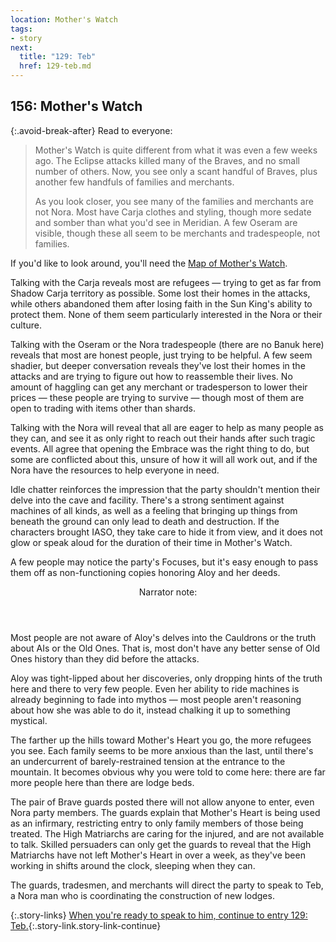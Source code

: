 ```yaml
---
location: Mother's Watch
tags:
- story
next:
  title: "129: Teb"
  href: 129-teb.md
---
```


## 156: Mother's Watch

{:.avoid-break-after}
Read to everyone:

> Mother's Watch is quite different from what it was even a few weeks ago.
> The Eclipse attacks killed many of the Braves, and no small number of others.
> Now, you see only a scant handful of Braves, plus another few handfuls of families and merchants.
>
> As you look closer, you see many of the families and merchants are not Nora.
> Most have Carja clothes and styling, though more sedate and somber than what you'd see in Meridian.
> A few Oseram are visible, though these all seem to be merchants and tradespeople, not families.

If you'd like to look around, you'll need the [Map of Mother's Watch](515-mothers-watch.md).

Talking with the Carja reveals most are refugees — trying to get as far from Shadow Carja territory as possible.
Some lost their homes in the attacks, while others abandoned them after losing faith in the Sun King's ability to protect them.
None of them seem particularly interested in the Nora or their culture.

Talking with the Oseram or the Nora tradespeople (there are no Banuk here) reveals that most are honest people, just trying to be helpful.
A few seem shadier, but deeper conversation reveals they've lost their homes in the attacks and are trying to figure out how to reassemble their lives.
No amount of haggling can get any merchant or tradesperson to lower their prices — these people are trying to survive — though most of them are open to trading with items other than shards.

Talking with the Nora will reveal that all are eager to help as many people as they can, and see it as only right to reach out their hands after such tragic events.
All agree that opening the Embrace was the right thing to do, but some are conflicted about this, unsure of how it will all work out, and if the Nora have the resources to help everyone in need.

Idle chatter reinforces the impression that the party shouldn't mention their delve into the cave and facility.
There's a strong sentiment against machines of all kinds, as well as a feeling that bringing up things from beneath the ground can only lead to death and destruction.
If the characters brought IASO, they take care to hide it from view, and it does not glow or speak aloud for the duration of their time in Mother's Watch.

A few people may notice the party's Focuses, but it's easy enough to pass them off as non-functioning copies honoring Aloy and her deeds.

<aside class="narrator-note">
<header>Narrator note:</header>
<p>Most people are not aware of Aloy's delves into the Cauldrons or the truth about AIs or the Old Ones.
That is, most don't have any better sense of Old Ones history than they did before the attacks.</p>
<p>Aloy was tight-lipped about her discoveries, only dropping hints of the truth here and there to very few people.
Even her ability to ride machines is already beginning to fade into mythos — most people aren't reasoning about how she was able to do it, instead chalking it up to something mystical.</p>
</aside>

The farther up the hills toward Mother's Heart you go, the more refugees you see.
Each family seems to be more anxious than the last, until there's an undercurrent of barely-restrained tension at the entrance to the mountain.
It becomes obvious why you were told to come here: there are far more people here than there are lodge beds.

The pair of Brave guards posted there will not allow anyone to enter, even Nora party members.
The guards explain that Mother's Heart is being used as an infirmary, restricting entry to only family members of those being treated.
The High Matriarchs are caring for the injured, and are not available to talk.
Skilled persuaders can only get the guards to reveal that the High Matriarchs have not left Mother's Heart in over a week, as they've been working in shifts around the clock, sleeping when they can.

The guards, tradesmen, and merchants will direct the party to speak to Teb, a Nora man who is coordinating the construction of new lodges.

{:.story-links}
[When you're ready to speak to him, continue to entry 129: Teb.](129-teb.md){:.story-link.story-link-continue}
